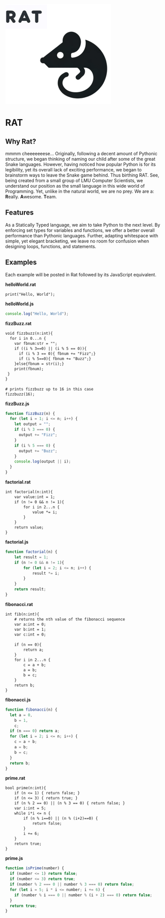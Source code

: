 ![alt text](/docs/rat.png)

# RAT

## Why Rat?

mmmm cheeeeeeese...
Originally, following a decent amount of Pythonic structure, we began thinking of naming our child after some of the great Snake languages. However, having noticed how popular Python is for its legibility, yet its overall lack of exciting performance, we began to brainstorm ways to leave the Snake game behind. Thus birthing RAT. See, being created from a small group of LMU Computer Scientists, we understand our position as the small language in this wide world of Programming. Yet, unlike in the natural world, we are no prey. We are a: **R**eally. **A**wesome. **T**eam.

## Features

As a Statically Typed language, we aim to take Python to the next level. By enforcing set types for variables and functions, we offer a better overall performance than Pythonic languages. Further, adapting whitespace with simple, yet elegant bracketing, we leave no room for confusion when designing loops, functions, and statements.

## Examples

Each example will be posted in Rat followed by its JavaScript equivalent.

**helloWorld.rat**
```rat
print("Hello, World");
```

**helloWorld.js**
```javascript
console.log("Hello, World");
```

**fizzBuzz.rat**
```rat
void fizzbuzz(n:int){
  for i in 0...n {
  	var fbnum:str = "";
    if ((i % 3==0) || (i % 5 == 0)){
      if (i % 3 == 0){ fbnum += "Fizz";}
      if (i % 5==0){ fbnum += "Buzz";}
  	}else{fbnum = str(i);}
    print(fbnum);
 }
}

# prints fizzbuzz up to 16 in this case
fizzbuzz(16);
```

**fizzBuzz.js**
```javascript
function fizzBuzz(n) {
  for (let i = 1; i <= n; i++) {
    let output = "";
    if (i % 3 === 0) {
      output += "Fizz";
    }
    if (i % 5 === 0) {
      output += "Buzz";
    }
    console.log(output || i);
  }
}
```

**factorial.rat**
```rat
int factorial(n:int){
    var value:int = 1;
    if (n != 0 && n != 1){
        for i in 2...n {
            value *= i;
        }
    }
    return value;
}
```

**factorial.js**
```javascript
function factorial(n) {
    let result = 1;
    if (n != 0 && n != 1){
        for (let i = 2; i <= n; i++) {
            result *= i;
        }
    }
    return result;
}
```

**fibonacci.rat**
```rat
int fib(n:int){
    # returns the nth value of the fibonacci sequence
    var a:int = 0;
    var b:int = 1;
    var c:int = 0;

    if (n == 0){
        return a;
    }
    for i in 2...n {
        c = a + b;
        a = b;
        b = c;
    }
    return b;
}
```

**fibonacci.js**
```javascript
function fibonacci(n) {
  let a = 0,
    b = 1,
    c;
  if (n === 0) return a;
  for (let i = 2; i <= n; i++) {
    c = a + b;
    a = b;
    b = c;
  }
  return b;
}
```

**prime.rat**
```rat
bool prime(n:int){
    if (n <= 1) { return false; }
    if (n <= 3) { return true; }
    if (n % 2 == 0) || (n % 3 == 0) { return false; }
    var i:int = 5;
    while i*i <= n {
    	if (n % i==0) || (n % (i+2)==0) {
        	return false;
        }
        i += 6;
    }
    return true;
}
```

**prime.js**
```javascript
function isPrime(number) {
  if (number <= 1) return false;
  if (number <= 3) return true;
  if (number % 2 === 0 || number % 3 === 0) return false;
  for (let i = 5; i * i <= number; i += 6) {
    if (number % i === 0 || number % (i + 2) === 0) return false;
  }
  return true;
}
```
